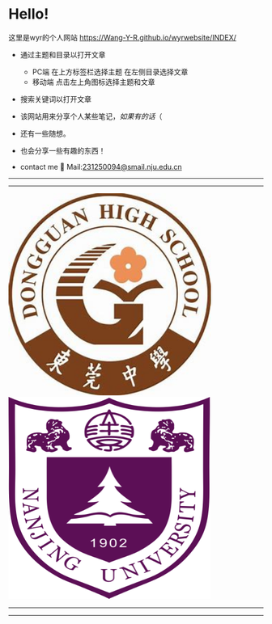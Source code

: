 # Hello!

这里是wyr的个人网站 <https://Wang-Y-R.github.io/wyrwebsite/INDEX/>

- 通过主题和目录以打开文章
    - PC端 在上方标签栏选择主题 在左侧目录选择文章
    - 移动端 点击左上角图标选择主题和文章
- 搜索关键词以打开文章

- 该网站用来分享个人某些笔记，*如果有的话*（
- 还有一些随想。
- 也会分享一些有趣的东西！

- contact me 🫠  Mail:231250094@smail.nju.edu.cn
---

---

<img src="..\TEST\test\莞中校徽.jpg" alt="莞中logo" style="width: 400px; height: 400px;">
<img src="../TEST/test/校标-白底.png" alt="南大logo" style="width: 400px; height: 400px;">

---

---